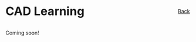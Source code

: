 <div style="display: flex; justify-content: space-between; align-items: center; margin-bottom: 2rem; flex-wrap: wrap;">
  <h1 style="margin: 0; font-size: 2rem;">CAD Learning</h1>
  <a href="/design/" class="home-button">Back</a>
</div>
Coming soon!